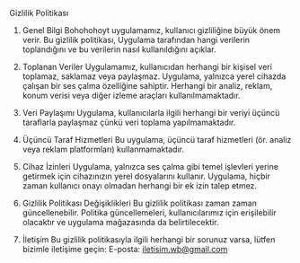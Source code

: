 Gizlilik Politikası

1. Genel Bilgi
   Bohohohoyt uygulamamız, kullanıcı gizliliğine büyük önem verir. Bu gizlilik politikası, Uygulama tarafından hangi verilerin toplandığını ve bu verilerin nasıl kullanıldığını açıklar.

2. Toplanan Veriler
   Uygulamamız, kullanıcıdan herhangi bir kişisel veri toplamaz, saklamaz veya paylaşmaz. Uygulama, yalnızca yerel cihazda çalışan bir ses çalma özelliğine sahiptir. Herhangi bir analiz, reklam, konum verisi veya diğer izleme araçları kullanılmamaktadır.

3. Veri Paylaşımı
   Uygulama, kullanıcılarla ilgili herhangi bir veriyi üçüncü taraflarla paylaşmaz çünkü veri toplama yapılmamaktadır.

4. Üçüncü Taraf Hizmetleri
   Bu uygulama, üçüncü taraf hizmetleri (ör. analiz veya reklam platformları) kullanmamaktadır.

5. Cihaz İzinleri
   Uygulama, yalnızca ses çalma gibi temel işlevleri yerine getirmek için cihazınızın yerel dosyalarını kullanır. Uygulama, hiçbir zaman kullanıcı onayı olmadan herhangi bir ek izin talep etmez.

6. Gizlilik Politikası Değişiklikleri
   Bu gizlilik politikası zaman zaman güncellenebilir. Politika güncellemeleri, kullanıcılarımız için erişilebilir olacaktır ve uygulama mağazasında da belirtilecektir.
7. İletişim
   Bu gizlilik politikasıyla ilgili herhangi bir sorunuz varsa, lütfen bizimle iletişime geçin:
   E-posta: iletisim.wb@gmail.com
